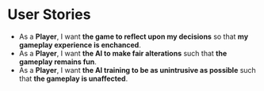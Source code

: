 # User Stories

* As a **Player**, I want **the game to reflect upon my decisions** so that **my gameplay experience is enchanced**.
* As a **Player**, I want **the AI to make fair alterations** such that **the gameplay remains fun**.
* As a **Player**, I want **the AI training to be as unintrusive as possible** such that **the gameplay is unaffected**.